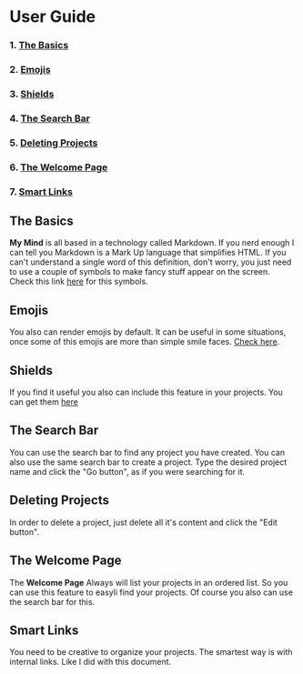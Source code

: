 # User Guide

### 1. [The Basics](#user-content-the-basics)
### 2. [Emojis](#user-content-emojis)
### 3. [Shields](#user-content-shields)
### 4. [The Search Bar](#user-content-the-search-bar)
### 5. [Deleting Projects](#user-content-deleting-projects)
### 6. [The Welcome Page](#user-content-the-welcome-page)
### 7. [Smart Links](#user-content-smart-links)

## The Basics

**My Mind** is all based in a technology called Markdown. If you nerd enough I can tell you Markdown is a Mark Up language that simplifies HTML. If you can't understand a single word of this definition, don't worry, you just need to use a couple of symbols to make fancy stuff appear on the screen. Check this link [here](https://guides.github.com/features/mastering-markdown/) for this symbols.

## Emojis

You also can render emojis by default. It can be useful in some situations, once some of this emojis are more than simple smile faces. [Check here](https://github.com/caiyongji/emoji-list).

## Shields

If you find it useful you also can include this feature in your projects. You can get them [here](https://shields.io/)

## The Search Bar

You can use the search bar to find any project you have created. 
You can also use the same search bar to create a project. Type the desired project name and click the "Go button", as if you were searching for it.

## Deleting Projects

In order to delete a project, just delete all it's content and click the "Edit button".

## The Welcome Page

The **Welcome Page** Always will list your projects in an ordered list. So you can use this feature to easyli find your projects. Of course you also can use the search bar for this.

## Smart Links

You need to be creative to organize your projects. The smartest way is with internal links. Like I did with this document.

